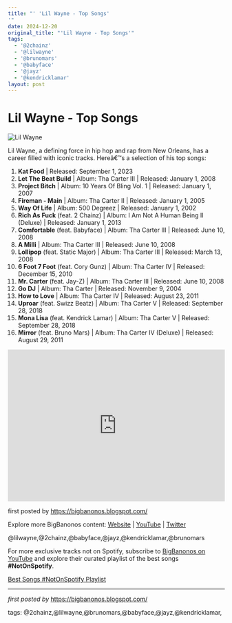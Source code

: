```yaml
---
title: "' 'Lil Wayne - Top Songs'
'"
date: 2024-12-20
original_title: "'Lil Wayne - Top Songs'"
tags:
  - '@2chainz'
  - '@lilwayne'
  - '@brunomars'
  - '@babyface'
  - '@jayz'
  - '@kendricklamar'
layout: post
---
```

<h1>Lil Wayne - Top Songs</h1>
<img alt="Lil Wayne" src="https://i.scdn.co/image/ab6761610000e5ebc1c08e541eae3cc82c6988c4" /> <p>Lil Wayne, a defining force in hip hop and rap from New Orleans, has a career filled with iconic tracks. Hereâ€™s a selection of his top songs:</p> <ol> <li><strong>Kat Food</strong> | Released: September 1, 2023</li> <li><strong>Let The Beat Build</strong> | Album: Tha Carter III | Released: January 1, 2008</li> <li><strong>Project Bitch</strong> | Album: 10 Years Of Bling Vol. 1 | Released: January 1, 2007</li> <li><strong>Fireman - Main</strong> | Album: Tha Carter II | Released: January 1, 2005</li> <li><strong>Way Of Life</strong> | Album: 500 Degreez | Released: January 1, 2002</li> <li><strong>Rich As Fuck</strong> (feat. 2 Chainz) | Album: I Am Not A Human Being II (Deluxe) | Released: January 1, 2013</li> <li><strong>Comfortable</strong> (feat. Babyface) | Album: Tha Carter III | Released: June 10, 2008</li> <li><strong>A Milli</strong> | Album: Tha Carter III | Released: June 10, 2008</li> <li><strong>Lollipop</strong> (feat. Static Major) | Album: Tha Carter III | Released: March 13, 2008</li> <li><strong>6 Foot 7 Foot</strong> (feat. Cory Gunz) | Album: Tha Carter IV | Released: December 15, 2010</li> <li><strong>Mr. Carter</strong> (feat. Jay-Z) | Album: Tha Carter III | Released: June 10, 2008</li> <li><strong>Go DJ</strong> | Album: Tha Carter | Released: November 9, 2004</li> <li><strong>How to Love</strong> | Album: Tha Carter IV | Released: August 23, 2011</li> <li><strong>Uproar</strong> (feat. Swizz Beatz) | Album: Tha Carter V | Released: September 28, 2018</li> <li><strong>Mona Lisa</strong> (feat. Kendrick Lamar) | Album: Tha Carter V | Released: September 28, 2018</li> <li><strong>Mirror</strong> (feat. Bruno Mars) | Album: Tha Carter IV (Deluxe) | Released: August 29, 2011</li>
</ol> <div> <iframe allow="autoplay; clipboard-write; encrypted-media; fullscreen; picture-in-picture" allowfullscreen="" frameborder="0" height="352" loading="lazy" src="https://open.spotify.com/embed/playlist/5w7gTtHugoFlImPK9cvbBG?utm_source=generator" width="100%"></iframe>
</div> <p>first posted by <a href="https://bigbanonos.blogspot.com/">https://bigbanonos.blogspot.com/</a></p> <div> <p>Explore more BigBanonos content: <a href="https://bigbanonos.blogspot.com/">Website</a> | <a href="https://www.youtube.com/@BigBanonos">YouTube</a> | <a href="https://x.com/bigbanonos">Twitter</a></p>
</div> <!--Tags-->
<p>@lilwayne,@2chainz,@babyface,@jayz,@kendricklamar,@brunomars</p>


<!--Subscribe and Playlist Links-->
<div>
    <p>For more exclusive tracks not on Spotify, subscribe to <a href="https://www.youtube.com/@BigBanonos" target="_blank">BigBanonos on YouTube</a> and explore their curated playlist of the best songs <strong>#NotOnSpotify</strong>.</p>
    <p><a href="https://www.youtube.com/playlist?list=PLtuNtuTatqI0kFahUCbtbfenC_ET5O_tr" target="_blank">Best Songs #NotOnSpotify Playlist<br /></a></p></div>

<hr />

<p><em>first posted by</em> <a href="https://bigbanonos.blogspot.com/" rel="noopener" target="_new">https://bigbanonos.blogspot.com/</a></p>

<p>tags: @2chainz,@lilwayne,@brunomars,@babyface,@jayz,@kendricklamar,</p>
